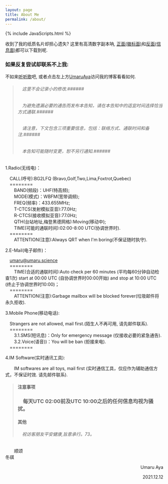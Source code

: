 ```yaml
---
layout: page
title: About Me
permalink: /about/
---
```


{% include JavaScripts.html %}

收到了我的纸质名片却担心遗失? 这里有高清数字副本呐, [正面(徽标面)](/include/BCard/UmaruAyaCardF.png "名片正面(徽标面)")和[反面(信息面)](/include/BCard/UmaruAyaCardB.png "名片反面(信息面)")都可以下载到呢.  

<h3>如果反复尝试却联系不上我:</h3>  

不如来[听听歌](https://music.163.com/#/playlist?id=7077611946 "听听歌按钮")吧, 或者点击左上方[UmaruAya](/ "主页")访问我的博客看看如何.  

> ###### &emsp;这里不会记录小的修改.######  
> ###### &emsp;为避免遗漏必要的通告而发布本告知，请在本告知中的适宜时间选择恰当方式通联.######  
> ###### &emsp;请注意，下文包含三项重要信息，包括：联络方式、通联时间和备注.######  
> ###### &emsp;本告知可能随时变更，恕不另行通知.######  

1.Radio(无线电)：  

&emsp;CALL(呼号):BG2LFQ (Bravo,Golf,Two,Lima,Foxtrot,Quebec)  
&emsp;========  
&emsp;&emsp;BAND(频段)：UHF(特高频);  
&emsp;&emsp;MODE(模式)：WBFM(宽带调频);  
&emsp;&emsp;FREQ(频率)：433.655MHz;  
&emsp;&emsp;T-CTCS(发射模拟亚音):77.0Hz;  
&emsp;&emsp;R-CTCS(接收模拟亚音):77.0Hz;  
&emsp;&emsp;QTH(台站地址,梅登黑德网格):Moving(移动中);  
&emsp;&emsp;TIME(可能的通联时间):02:00-8:00 UTC(协调世界时).  
&emsp;========  
&emsp;&emsp;ATTENTION(注意):Always QRT when I'm boring(不保证随时执守).  

2.E-Mail(电子邮件)：  

&emsp;[umaru@umaru.science](mailto:\\umaru@umaru.science "Send E-Mail to me.")  
&emsp;========  
&emsp;&emsp;TIME(合适的通联时间):Auto check per 60 minutes (平均每60分钟自动检查1次) start at 00:00 UTC (自协调世界时00:00开始)  and stop at 10:00 UTC (终止于协调世界时10:00)；  
&emsp;========  
&emsp;&emsp;ATTENTION(注意):Garbage mailbox will be blocked forever(垃圾邮件将永久拒收).  

3.Mobile Phone(移动电话):  

&emsp;Strangers are not allowed, mail first.(陌生人不再可用, 请先邮件联系).  
&emsp;========  
&emsp;&emsp;3.1.SMS(短讯息)：Only for emergency message (仅接收必要的紧急通告).  
&emsp;&emsp;3.2.Voice(语音))：You will be ban (拒接来电).  
&emsp;========  

4.IM Software(实时通讯工具):  

&emsp;&emsp;IM softwares are all toys, mail first (实时通信工具，仅应作为辅助通信方式，不保证时效. 请先邮件联系).  

> #### 注意事项 ####  
> ### &emsp;每天UTC 02:00前及UTC 10:00之后的任何信息均视为骚扰。 ###  
> #### 其他 ####  
> ###### &emsp;祝访客朋友平安健康,旨意承行。73。 ######  

&emsp;&emsp;顺颂  
冬祺  

<p align="right">Umaru Aya</p>
<p align="right">2021.12.12</p>